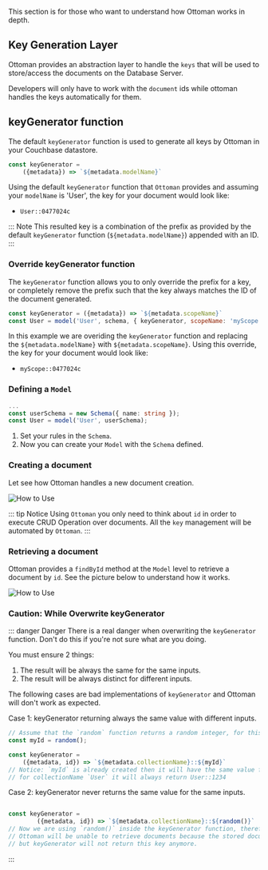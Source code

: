 This section is for those who want to understand how Ottoman works in depth.

## Key Generation Layer

Ottoman provides an abstraction layer to handle the `keys` that will be used to store/access the documents on the Database Server.

Developers will only have to work with the `document` ids while ottoman handles the keys automatically for them.

## keyGenerator function

The default `keyGenerator` function is used to generate all keys by Ottoman in your Couchbase datastore.

```javascript
const keyGenerator =
    ({metadata}) => `${metadata.modelName}`
```

Using the default `keyGenerator` function that `Ottoman` provides and assuming your `modelName` is 'User', the key for your document would look like:

- `User::0477024c`

::: Note
This resulted key is a combination of the prefix as provided by the default  `keyGenerator` function (`${metadata.modelName}`) appended with an ID.
:::

### Override keyGenerator function

The `keyGenerator` function allows you to only override the prefix for a key, or completely remove the prefix such that the key always matches the ID of the document generated.

```javascript
const keyGenerator = ({metadata}) => `${metadata.scopeName}`
const User = model('User', schema, { keyGenerator, scopeName: 'myScope' })
```

In this example we are overiding the `keyGenerator` function and replacing the `${metadata.modelName}` with `${metadata.scopeName}`. Using this override, the key for your document would look like:

- `myScope::0477024c`

### Defining a `Model`
```typescript
...
const userSchema = new Schema({ name: string });
const User = model('User', userSchema);
```

1. Set your rules in the `Schema`.
2. Now you can create your `Model` with the `Schema` defined.

### Creating a document

Let see how Ottoman handles a new document creation.

![How to Use](./create.jpg)

::: tip Notice
Using `Ottoman` you only need to think about `id` in order to execute CRUD Operation over documents.
All the `key` management will be automated by `Ottoman`.
:::

### Retrieving a document

Ottoman provides a `findById` method at the `Model` level to retrieve a document by `id`.
See the picture below to understand how it works.

![How to Use](./findById.jpg)


### Caution: While Overwrite keyGenerator

::: danger Danger
There is a real danger when overwriting the `keyGenerator` function. Don't do this if you're not sure what are you doing.

You must ensure 2 things:
1. The result will be always the same for the same inputs.
2. The result will be always distinct for different inputs.

The following cases are bad implementations of `keyGenerator` and Ottoman will don't work as expected.

Case 1: keyGenerator returning always the same value with different inputs.
```typescript
// Assume that the `random` function returns a random integer, for this example, the first execution returns 1234.
const myId = random(); 

const keyGenerator = 
    ({metadata, id}) => `${metadata.collectionName}::${myId}`
// Notice: `myId` is already created then it will have the same value for every execution of `keyGenerator`
// for collectionName `User` it will always return User::1234
```

Case 2: keyGenerator never returns the same value for the same inputs.
```typescript

const keyGenerator =
        ({metadata, id}) => `${metadata.collectionName}::${random()}`
// Now we are using `random()` inside the keyGenerator function, therefore every single execution will return a different value,
// Ottoman will be unable to retrieve documents because the stored document key was `User::1234`,
// but keyGenerator will not return this key anymore.
```
:::